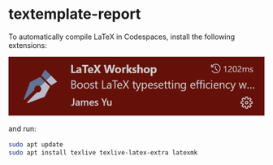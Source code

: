 # textemplate-report

To automatically compile LaTeX in Codespaces, install 
the following extensions:

[![James-Yu.latex-workshop](assets/image.png)](https://marketplace.visualstudio.com/items?itemName=James-Yu.latex-workshop)

and run:

```sh
sudo apt update
sudo apt install texlive texlive-latex-extra latexmk
```

<!-- sudo tlmgr install enumitem fancyhdr cprotect listings xcolor amsmath amssymb graphicx subfigure hyperref geometry -->

